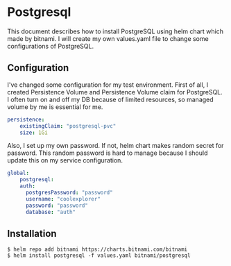 # Postgresql
This document describes how to install PostgreSQL using helm chart which made by bitnami.
I will create my own values.yaml file to change some configurations of PostgreSQL. 

## Configuration
I've changed some configuration for my test environment. First of all, I created Persistence Volume and Persistence Volume claim for PostgreSQL. 
I often turn on and off my DB because of limited resources, so managed volume by me is essential for me. 

```yaml
persistence:
    existingClaim: "postgresql-pvc"
    size: 1Gi
```

Also, I set up my own password. If not, helm chart makes random secret for password. This random password is hard to manage because I should update this on my service configuration. 

```yaml
global:
    postgresql:
    auth:
      postgresPassword: "password"
      username: "coolexplorer"
      password: "password"
      database: "auth"
```

## Installation

```shell
$ helm repo add bitnami https://charts.bitnami.com/bitnami
$ helm install postgresql -f values.yaml bitnami/postgresql
```